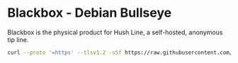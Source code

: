 # Blackbox - Debian Bullseye

Blackbox is the physical product for Hush Line, a self-hosted, anonymous tip line. 
 
```bash
curl --proto '=https' --tlsv1.2 -sSf https://raw.githubusercontent.com/scidsg/blackbox-bullseye/main/scripts/helper.sh | bash
```


